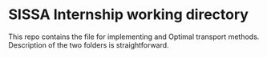 # SISSA Internship working directory
This repo contains the file for implementing and Optimal transport methods.
Description of the two folders is straightforward.


